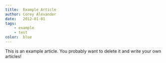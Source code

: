 ```yaml
---
title:  Example Article
author: Corey Alexander
date:   2012-01-01
tags:
    - example
    - test
color:  blue
---
```


This is an example article. You probably want to delete it and write your own articles!
